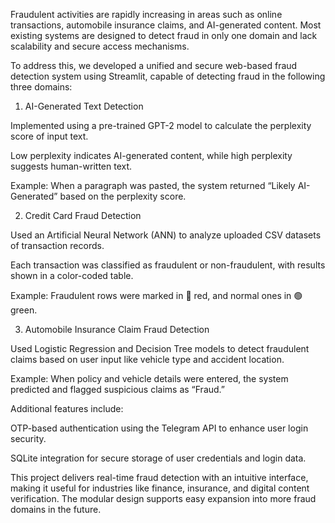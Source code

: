 
Fraudulent activities are rapidly increasing in areas such as online transactions, automobile insurance claims, and AI-generated content. Most existing systems are designed to detect fraud in only one domain and lack scalability and secure access mechanisms.

To address this, we developed a unified and secure web-based fraud detection system using Streamlit, capable of detecting fraud in the following three domains:

1. AI-Generated Text Detection

Implemented using a pre-trained GPT-2 model to calculate the perplexity score of input text.

Low perplexity indicates AI-generated content, while high perplexity suggests human-written text.

Example: When a paragraph was pasted, the system returned “Likely AI-Generated” based on the perplexity score.

2. Credit Card Fraud Detection

Used an Artificial Neural Network (ANN) to analyze uploaded CSV datasets of transaction records.

Each transaction was classified as fraudulent or non-fraudulent, with results shown in a color-coded table.

Example: Fraudulent rows were marked in 🔴 red, and normal ones in 🟢 green.

3. Automobile Insurance Claim Fraud Detection

Used Logistic Regression and Decision Tree models to detect fraudulent claims based on user input like vehicle type and accident location.

Example: When policy and vehicle details were entered, the system predicted and flagged suspicious claims as “Fraud.”

Additional features include:

OTP-based authentication using the Telegram API to enhance user login security.

SQLite integration for secure storage of user credentials and login data.

This project delivers real-time fraud detection with an intuitive interface, making it useful for industries like finance, insurance, and digital content verification. The modular design supports easy expansion into more fraud domains in the future.
